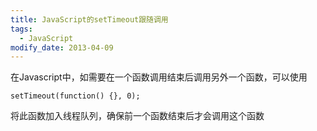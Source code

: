 ```yaml
---
title: JavaScript的setTimeout跟随调用
tags: 
  - JavaScript
modify_date: 2013-04-09
---
```


在Javascript中，如需要在一个函数调用结束后调用另外一个函数，可以使用

<!--more-->

```
setTimeout(function() {}, 0);
```

将此函数加入线程队列，确保前一个函数结束后才会调用这个函数

